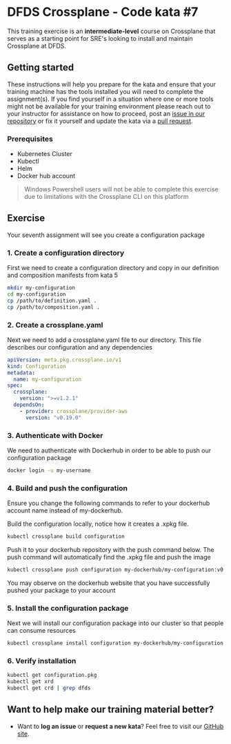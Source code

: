 DFDS Crossplane - Code kata #7
======================================

This training exercise is an **intermediate-level** course on Crossplane that serves as a starting point for SRE's looking to install and maintain Crossplane at DFDS.

## Getting started
These instructions will help you prepare for the kata and ensure that your training machine has the tools installed you will need to complete the assignment(s). If you find yourself in a situation where one or more tools might not be available for your training environment please reach out to your instructor for assistance on how to proceed, post an [issue in our repository](https://github.com/dfds/dojo/issues) or fix it yourself and update the kata via a [pull request](https://github.com/dfds/dojo/pulls).

### Prerequisites
* Kubernetes Cluster
* Kubectl
* Helm
* Docker hub account

> Windows Powershell users will not be able to complete this exercise due to limitations with the Crossplane CLI on this platform

## Exercise
Your seventh assignment will see you create a configuration package

### 1. Create a configuration directory

First we need to create a configuration directory and copy in our definition and composition manifests from kata 5

```bash
mkdir my-configuration
cd my-configuration
cp /path/to/definition.yaml .
cp /path/to/composition.yaml .
```

### 2. Create a crossplane.yaml

Next we need to add a crossplane.yaml file to our directory. This file describes our configuration and any dependencies

```yaml
apiVersion: meta.pkg.crossplane.io/v1
kind: Configuration
metadata:
  name: my-configuration
spec:
  crossplane:
    version: ">=v1.2.1"
  dependsOn:
    - provider: crossplane/provider-aws
      version: "v0.19.0"
```

### 3. Authenticate with Docker

We need to authenticate with Dockerhub in order to be able to push our configuration package

```bash
docker login -u my-username
```

### 4. Build and push the configuration

Ensure you change the following commands to refer to your dockerhub account name instead of my-dockerhub.

Build the configuration locally, notice how it creates a .xpkg file.

```bash
kubectl crossplane build configuration
```

Push it to your dockerhub repository with the push command below. The push command will automatically find the .xpkg file and push the image

```bash
kubectl crossplane push configuration my-dockerhub/my-configuration:v0.0.1-alpha.0
```

You may observe on the dockerhub website that you have successfully pushed your package to your account

### 5. Install the configuration package

Next we will install our configuration package into our cluster so that people can consume resources

```bash
kubectl crossplane install configuration my-dockerhub/my-configuration:v0.0.1-alpha.0
```

### 6. Verify installation

```bash
kubectl get configuration.pkg
kubectl get xrd
kubectl get crd | grep dfds
```

## Want to help make our training material better?
 * Want to **log an issue** or **request a new kata**? Feel free to visit our [GitHub site](https://github.com/dfds/dojo/issues).
